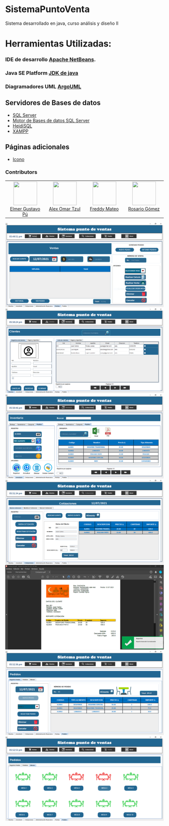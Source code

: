# SistemaPuntoVenta
Sistema desarrollado en java, curso análisis y diseño II

# Herramientas Utilizadas:

### IDE de desarrollo [Apache NetBeans](https://netbeans.apache.org/download/index.html).
### Java SE Platform [JDK de java](https://www.oracle.com/java/technologies/javase-downloads.html)
### Diagramadores UML [ArgoUML](https://drive.google.com/drive/folders/1dVdYamdKD-SwjGoOVd9ZVsB_LnK7dfou?usp=sharing)
## Servidores de Bases de datos
* [SQL Server](https://www.microsoft.com/es-es/sql-server/sql-server-downloads)
* [Motor de Bases de datos SQL Server](https://docs.microsoft.com/en-us/sql/ssms/download-sql-server-management-studio-ssms?view=sql-server-2017)
* [HeidiSQL](https://www.heidisql.com/)
* [XAMPP](https://www.apachefriends.org/es/index.html)

## Páginas adicionales
* [Icono](https://material.io/)

### Contributors

<table><tbody><tr><td align="center" valign="top" width="11%">
<a href="https://github.com/elmergustavo">
<img src="https://github.com/elmergustavo.png?s=75" width="75" height="75"><br />
Elmer Gustavo Pú
</a>
</td><td align="center" valign="top" width="11%">
<a href="https://github.com/alextax">
<img src="https://github.com/alextax.png?s=75" width="75" height="75"><br />
Alex Omar Tzul
</a>
</td><td align="center" valign="top" width="11%">
<a href="https://github.com/Fredy720">
<img src="https://github.com/Fredy720.png?s=75" width="75" height="75"><br />
Freddy Mateo
</a>
</td><td align="center" valign="top" width="11%">
<a href="https://github.com/rosariogs">
<img src="https://github.com/rosariogs.png?s=75" width="75" height="75"><br />
Rosario Gómez
</a>
</td></tr></tbody></table>


<!--teamend-->

![](https://github.com/elmergustavo/SistemaPuntoVenta/blob/master/Capturas/1.PNG)
![](https://github.com/elmergustavo/SistemaPuntoVenta/blob/master/Capturas/2.PNG)
![](https://github.com/elmergustavo/SistemaPuntoVenta/blob/master/Capturas/3.PNG)
![](https://github.com/elmergustavo/SistemaPuntoVenta/blob/master/Capturas/4.PNG)
![](https://github.com/elmergustavo/SistemaPuntoVenta/blob/master/Capturas/5.PNG)
![](https://github.com/elmergustavo/SistemaPuntoVenta/blob/master/Capturas/6.PNG)
![](https://github.com/elmergustavo/SistemaPuntoVenta/blob/master/Capturas/7.PNG)
